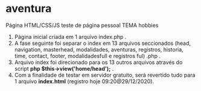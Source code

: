# aventura

Página HTML/CSS/JS teste de página pessoal TEMA hobbies

1. Página inicial criada em 1 arquivo index.php .
2. A fase seguinte foi separar o index em 13 arquivos seccionados (head, navigation, masterhead, modalidades, aventuras, registros, historia, time, contact, footer, modalidadesfull e registros ful) .php .
3. Arquivo index foi direcionado para os 13 outros arquivos através do script **php \$this->view('home/head');** .
4. Com a finalidade de testar em servidor gratuito, será revertido tudo para 1 arquivo **index.html** (registro hoje 09:20@29/12/2020).
